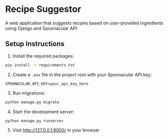 # Recipe Suggestor

A web application that suggests recipes based on user-provided ingredients using Django and Spoonacular API.

## Setup Instructions

1. Install the required packages:
```bash
pip install -r requirements.txt
```

2. Create a `.env` file in the project root with your Spoonacular API key:
```
SPOONACULAR_API_KEY=your_api_key_here
```

3. Run migrations:
```bash
python manage.py migrate
```

4. Start the development server:
```bash
python manage.py runserver
```

5. Visit http://127.0.0.1:8000/ in your browser
